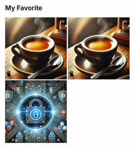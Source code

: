 ## My Favorite

<img src="/img/coffee.jpg" alt="coffee" width="200"/>

<img src="/img/negroni.jpg" alt="coffee" width="200"/>

<img src="/img/tech_sec.jpg" alt="coffee" width="200"/>
